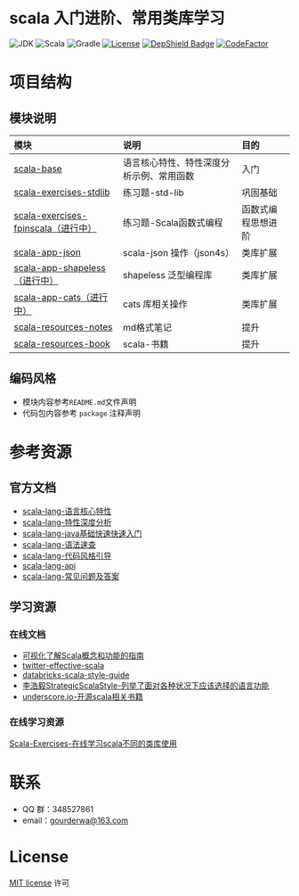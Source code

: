 # scala 入门进阶、常用类库学习
![JDK](https://img.shields.io/badge/JDK-11-brightgreen.svg?style=flat-square)
![Scala](https://img.shields.io/badge/Scala-2.13.0-brightgreen.svg?style=flat-square)
![Gradle](https://img.shields.io/badge/Gradle-5.6.2-brightgreen.svg?style=flat-square)
[![License](https://img.shields.io/github/license/mashape/apistatus.svg?style=flat-square)](https://en.wikipedia.org/wiki/MIT_License)
[![DepShield Badge](https://depshield.sonatype.org/badges/GourdErwa/scala-advanced/depshield.svg)](https://depshield.github.io)
[![CodeFactor](https://www.codefactor.io/repository/github/gourderwa/scala-advanced/badge)](https://www.codefactor.io/repository/github/gourderwa/scala-advanced)
# 项目结构
## 模块说明
|模块|说明|目的|
|:---|:---|:---|
|[scala-base](./scala-base)|语言核心特性、特性深度分析示例、常用函数|入门|
|[scala-exercises-stdlib](./scala-exercises-stdlib)|练习题-std-lib|巩固基础|
|[scala-exercises-fpinscala（进行中）](./scala-exercises-fpinscala)|练习题-Scala函数式编程|函数式编程思想进阶|
|[scala-app-json](./scala-app-json)|scala-json 操作（json4s）|类库扩展|
|[scala-app-shapeless（进行中）](./scala-app-shapeless)|shapeless 泛型编程库|类库扩展|
|[scala-app-cats（进行中）](./scala-app-cats)|cats 库相关操作|类库扩展|
|[scala-resources-notes](./scala-resources-notes)|md格式笔记|提升|
|[scala-resources-book](./scala-resources-book)|scala-书籍|提升|

## 编码风格
* 模块内容参考`README.md`文件声明
* 代码包内容参考 `package` 注释声明

# 参考资源
## 官方文档
* [scala-lang-语言核心特性](https://docs.scala-lang.org/tour/tour-of-scala.html)
* [scala-lang-特性深度分析](https://docs.scala-lang.org/overviews)
* [scala-lang-java基础快速快速入门](https://docs.scala-lang.org/tutorials/scala-for-java-programmers.html)
* [scala-lang-语法速查](https://docs.scala-lang.org/cheatsheets/index.html)
* [scala-lang-代码风格引导](https://docs.scala-lang.org/style/)
* [scala-lang-api](https://docs.scala-lang.org/api/all.html)
* [scala-lang-常见问题及答案](https://docs.scala-lang.org/tutorials/FAQ/index.html)

## 学习资源
### 在线文档
* [可视化了解Scala概念和功能的指南](https://superruzafa.github.io/visual-scala-reference/)
* [twitter-effective-scala](http://twitter.github.io/effectivescala/index-cn.html)
* [databricks-scala-style-guide](https://github.com/databricks/scala-style-guide)
* [李浩毅StrategicScalaStyle-列举了面对各种状况下应该选择的语言功能](http://www.lihaoyi.com/post/StrategicScalaStylePrincipleofLeastPower.html)
* [underscore.io-开源scala相关书籍](https://underscore.io/training/)

### 在线学习资源
[Scala-Exercises-在线学习scala不同的类库使用](https://www.scala-exercises.org/)

# 联系
* QQ 群：348527861
* email：gourderwa@163.com

# License
[MIT license](https://en.wikipedia.org/wiki/MIT_License) 许可
